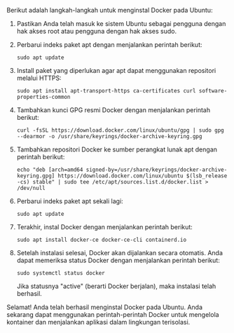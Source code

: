 Berikut adalah langkah-langkah untuk menginstal Docker pada Ubuntu:

1. Pastikan Anda telah masuk ke sistem Ubuntu sebagai pengguna dengan hak akses root atau pengguna dengan hak akses sudo.

2. Perbarui indeks paket apt dengan menjalankan perintah berikut:
   ```
   sudo apt update
   ```

3. Install paket yang diperlukan agar apt dapat menggunakan repositori melalui HTTPS:
   ```
   sudo apt install apt-transport-https ca-certificates curl software-properties-common
   ```

4. Tambahkan kunci GPG resmi Docker dengan menjalankan perintah berikut:
   ```
   curl -fsSL https://download.docker.com/linux/ubuntu/gpg | sudo gpg --dearmor -o /usr/share/keyrings/docker-archive-keyring.gpg
   ```

5. Tambahkan repositori Docker ke sumber perangkat lunak apt dengan perintah berikut:
   ```
   echo "deb [arch=amd64 signed-by=/usr/share/keyrings/docker-archive-keyring.gpg] https://download.docker.com/linux/ubuntu $(lsb_release -cs) stable" | sudo tee /etc/apt/sources.list.d/docker.list > /dev/null
   ```

6. Perbarui indeks paket apt sekali lagi:
   ```
   sudo apt update
   ```

7. Terakhir, instal Docker dengan menjalankan perintah berikut:
   ```
   sudo apt install docker-ce docker-ce-cli containerd.io
   ```

8. Setelah instalasi selesai, Docker akan dijalankan secara otomatis. Anda dapat memeriksa status Docker dengan menjalankan perintah berikut:
   ```
   sudo systemctl status docker
   ```

   Jika statusnya "active" (berarti Docker berjalan), maka instalasi telah berhasil.

Selamat! Anda telah berhasil menginstal Docker pada Ubuntu. Anda sekarang dapat menggunakan perintah-perintah Docker untuk mengelola kontainer dan menjalankan aplikasi dalam lingkungan terisolasi.